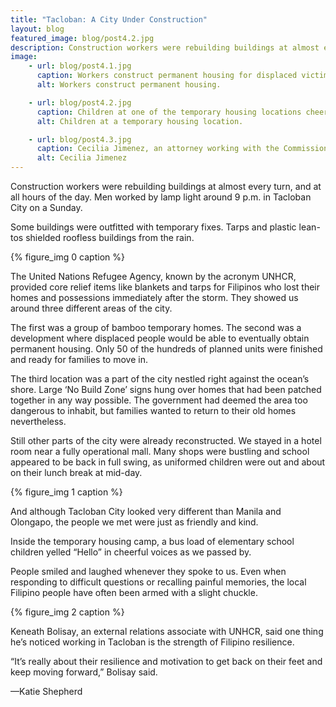 ```yaml
---
title: "Tacloban: A City Under Construction"
layout: blog
featured_image: blog/post4.2.jpg
description: Construction workers were rebuilding buildings at almost every turn, and at all hours of the day. Men worked by lamp light around 9 p.m. in Tacloban City on a Sunday.
image:
    - url: blog/post4.1.jpg
      caption: Workers construct permanent housing for displaced victims of Typhoon Yolanda. Many workers are displaced victims themselves, putting in required hours to obtain housing. (Photo by Neil Bedi)
      alt: Workers construct permanent housing.

    - url: blog/post4.2.jpg
      caption: Children at one of the temporary housing locations cheered and smile for the camera. (Photo by Neil Bedi)
      alt: Children at a temporary housing location.

    - url: blog/post4.3.jpg
      caption: Cecilia Jimenez, an attorney working with the Commission of Human Rights, and Keneath Bolisay, an external relations associate with the UNHCR, focus on providing advocacy and services for refugees of Typhoon Yolanda. (Photo by Neil Bedi)
      alt: Cecilia Jimenez
---
```

Construction workers were rebuilding buildings at almost every turn, and at all hours of the day. Men worked by lamp light around 9 p.m. in Tacloban City on a Sunday.

Some buildings were outfitted with temporary fixes. Tarps and plastic lean-tos shielded roofless buildings from the rain.

{% figure_img 0 caption %}

The United Nations Refugee Agency, known by the acronym UNHCR, provided core relief items like blankets and tarps for Filipinos who lost their homes and possessions immediately after the storm. They showed us around three different areas of the city.

<!--more-->

The first was a group of bamboo temporary homes. The second was a development where displaced people would be able to eventually obtain permanent housing. Only 50 of the hundreds of planned units were finished and ready for families to move in.

The third location was a part of the city nestled right against the ocean’s shore. Large ‘No Build Zone’ signs hung over homes that had been patched together in any way possible. The government had deemed the area too dangerous to inhabit, but families wanted to return to their old homes nevertheless.

Still other parts of the city were already reconstructed. We stayed in a hotel room near a fully operational mall. Many shops were bustling and school appeared to be back in full swing, as uniformed children were out and about on their lunch break at mid-day.

{% figure_img 1 caption %}

And although Tacloban City looked very different than Manila and Olongapo, the people we met were just as friendly and kind.

Inside the temporary housing camp, a bus load of elementary school children yelled “Hello” in cheerful voices as we passed by.

People smiled and laughed whenever they spoke to us. Even when responding to difficult questions or recalling painful memories, the local Filipino people have often been armed with a slight chuckle.

{% figure_img 2 caption %}

Keneath Bolisay, an external relations associate with UNHCR, said one thing he’s noticed working in Tacloban is the strength of Filipino resilience.

“It’s really about their resilience and motivation to get back on their feet and keep moving forward,” Bolisay said.

<span class="byline byline-blog">—Katie Shepherd</span>
